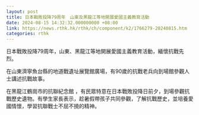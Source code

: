 ```yaml
---
layout: post
title: 日本戰敗投降79周年　山東及黑龍江等地開展愛國主義教育活動
date: 2024-08-15 14:32:32.000000000 +08:00
link: https://news.rthk.hk/rthk/ch/component/k2/1766279-20240815.htm
categories: rthk
---
```


日本戰敗投降79周年，山東、黑龍江等地開展愛國主義教育活動，緬懷抗戰先烈。

在山東濟寧魚台縣的地道戰遺址展覽館廣場，有90歲的抗戰老兵向到場館參觀人士講述抗戰故事。

在黑龍江鶴崗市的抗聯紀念館 ，有民眾特意在日本戰敗投降日前夕，到場參觀抗戰歷史遺物。有學生家長表示，趁暑假帶孩子共同參觀，了解抗戰歷史，並培養愛國情懷，學習抗聯戰士不屈不撓的精神。
